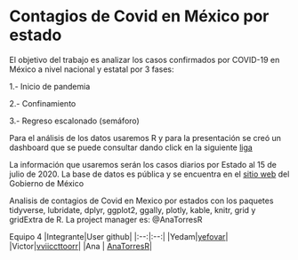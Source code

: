 # Contagios de Covid en México por estado

El objetivo del trabajo es analizar los casos confirmados por COVID-19 en México a nivel nacional y estatal por 3 fases:

  1.- Inicio de pandemia

  2.- Confinamiento

  3.- Regreso escalonado (semáforo) 

Para el análisis de los datos usaremos R y para la presentación se creó un dashboard que se puede consultar dando click en la siguiente [liga](https://anatorresramirez.shinyapps.io/Practica_final/)

La información que usaremos serán los casos diarios por Estado al 15 de julio de 2020. La base de datos es pública y se encuentra en el [sitio web](https://coronavirus.gob.mx/datos/#DownZCSV) del Gobierno de México 

Analisis de contagios de Covid en Mexico por estados con los paquetes tidyverse, lubridate, dplyr, ggplot2, ggally, plotly, kable, knitr, grid y gridExtra de R.
La project manager es: @AnaTorresR



Equipo 4
|Integrante|User github|
|:--:|:--:|
|Yedam|[yefovar](https://github.com/yefovar)|
|Victor|[vviiccttoorr](https://github.com/vviiccttoorr)|
|Ana    | [AnaTorresR](https://github.com/AnaTorresR)|


